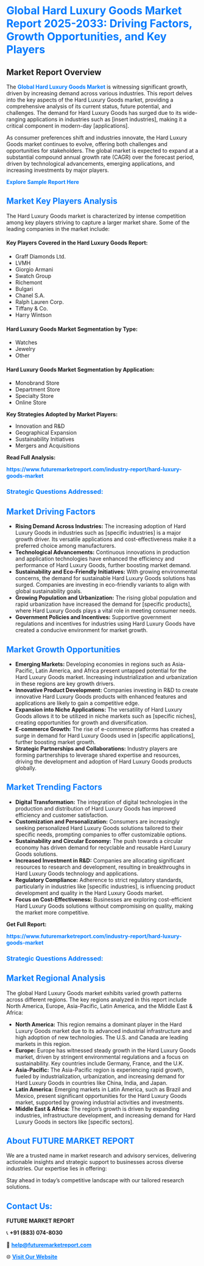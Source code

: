 <h1 style="color: #007BFF;">Global Hard Luxury Goods Market Report 2025-2033: Driving Factors, Growth Opportunities, and Key Players</h1>

<section id="overview">
<h2>Market Report Overview</h2>
<p>The <a href="https://www.futuremarketreport.com/industry-report/hard-luxury-goods-market" style="color: #007BFF; text-decoration: none;"><strong>Global Hard Luxury Goods Market</strong></a> is witnessing significant growth, driven by increasing demand across various industries. This report delves into the key aspects of the Hard Luxury Goods market, providing a comprehensive analysis of its current status, future potential, and challenges. The demand for Hard Luxury Goods has surged due to its wide-ranging applications in industries such as [insert industries], making it a critical component in modern-day [applications].</p>
<p>As consumer preferences shift and industries innovate, the Hard Luxury Goods market continues to evolve, offering both challenges and opportunities for stakeholders. The global market is expected to expand at a substantial compound annual growth rate (CAGR) over the forecast period, driven by technological advancements, emerging applications, and increasing investments by major players.</p>
</section>

<section id="overview">
<p><a href="https://www.futuremarketreport.com/request-sample/reportId=91771" style="color: #007BFF; text-decoration: none;"><strong>Explore Sample Report Here</strong></a></p>
</section>

<section id="key-players">
<h2 style="color: #007BFF;">Market Key Players Analysis</h2>
<p>The Hard Luxury Goods market is characterized by intense competition among key players striving to capture a larger market share. Some of the leading companies in the market include:</p>
<h4>Key Players Covered in the Hard Luxury Goods Report:</h4>
<ul><li>Graff Diamonds Ltd.</li><li>LVMH</li><li>Giorgio Armani</li><li>Swatch Group</li><li>Richemont</li><li>Bulgari</li><li>Chanel S.A.</li><li>Ralph Lauren Corp.</li><li>Tiffany &amp; Co.</li><li>Harry Wintson</li></ul>
<h4>Hard Luxury Goods Market Segmentation by Type:</h4>
<ul><li>Watches</li><li>Jewelry</li><li>Other</li></ul>

<h4>Hard Luxury Goods Market Segmentation by Application:</h4>
<ul><li>Monobrand Store</li><li>Department Store</li><li>Specialty Store</li><li>Online Store</li></ul>
<p><strong>Key Strategies Adopted by Market Players:</strong></p>
<ul>
<li>Innovation and R&D</li>
<li>Geographical Expansion</li>
<li>Sustainability Initiatives</li>
<li>Mergers and Acquisitions</li>
</ul>
</section>

<section>
<p><strong>Read Full Analysis: </strong></p><a href="https://www.futuremarketreport.com/industry-report/hard-luxury-goods-market" style="color: #007BFF; text-decoration: none;"><strong>https://www.futuremarketreport.com/industry-report/hard-luxury-goods-market</strong></a>
<h3 style="color: #007BFF;">Strategic Questions Addressed:</h3>
</section>

<section id="driving-factors">
<h2 style="color: #007BFF;">Market Driving Factors</h2>
<ul>
<li><strong>Rising Demand Across Industries:</strong> The increasing adoption of Hard Luxury Goods in industries such as [specific industries] is a major growth driver. Its versatile applications and cost-effectiveness make it a preferred choice among manufacturers.</li>
<li><strong>Technological Advancements:</strong> Continuous innovations in production and application technologies have enhanced the efficiency and performance of Hard Luxury Goods, further boosting market demand.</li>
<li><strong>Sustainability and Eco-Friendly Initiatives:</strong> With growing environmental concerns, the demand for sustainable Hard Luxury Goods solutions has surged. Companies are investing in eco-friendly variants to align with global sustainability goals.</li>
<li><strong>Growing Population and Urbanization:</strong> The rising global population and rapid urbanization have increased the demand for [specific products], where Hard Luxury Goods plays a vital role in meeting consumer needs.</li>
<li><strong>Government Policies and Incentives:</strong> Supportive government regulations and incentives for industries using Hard Luxury Goods have created a conducive environment for market growth.</li>
</ul>
</section>

<section id="growth-opportunities">
<h2 style="color: #007BFF;">Market Growth Opportunities</h2>
<ul>
<li><strong>Emerging Markets:</strong> Developing economies in regions such as Asia-Pacific, Latin America, and Africa present untapped potential for the Hard Luxury Goods market. Increasing industrialization and urbanization in these regions are key growth drivers.</li>
<li><strong>Innovative Product Development:</strong> Companies investing in R&D to create innovative Hard Luxury Goods products with enhanced features and applications are likely to gain a competitive edge.</li>
<li><strong>Expansion into Niche Applications:</strong> The versatility of Hard Luxury Goods allows it to be utilized in niche markets such as [specific niches], creating opportunities for growth and diversification.</li>
<li><strong>E-commerce Growth:</strong> The rise of e-commerce platforms has created a surge in demand for Hard Luxury Goods used in [specific applications], further boosting market growth.</li>
<li><strong>Strategic Partnerships and Collaborations:</strong> Industry players are forming partnerships to leverage shared expertise and resources, driving the development and adoption of Hard Luxury Goods products globally.</li>
</ul>
</section>

<section id="trending-factors">
<h2 style="color: #007BFF;">Market Trending Factors</h2>
<ul>
<li><strong>Digital Transformation:</strong> The integration of digital technologies in the production and distribution of Hard Luxury Goods has improved efficiency and customer satisfaction.</li>
<li><strong>Customization and Personalization:</strong> Consumers are increasingly seeking personalized Hard Luxury Goods solutions tailored to their specific needs, prompting companies to offer customizable options.</li>
<li><strong>Sustainability and Circular Economy:</strong> The push towards a circular economy has driven demand for recyclable and reusable Hard Luxury Goods solutions.</li>
<li><strong>Increased Investment in R&D:</strong> Companies are allocating significant resources to research and development, resulting in breakthroughs in Hard Luxury Goods technology and applications.</li>
<li><strong>Regulatory Compliance:</strong> Adherence to strict regulatory standards, particularly in industries like [specific industries], is influencing product development and quality in the Hard Luxury Goods market.</li>
<li><strong>Focus on Cost-Effectiveness:</strong> Businesses are exploring cost-efficient Hard Luxury Goods solutions without compromising on quality, making the market more competitive.</li>
</ul>
</section>

<section>
<p><strong>Get Full Report: </strong></p><a href="https://www.futuremarketreport.com/industry-report/hard-luxury-goods-market" style="color: #007BFF; text-decoration: none;"><strong>https://www.futuremarketreport.com/industry-report/hard-luxury-goods-market</strong></a>
<h3 style="color: #007BFF;">Strategic Questions Addressed:</h3>
</section>


<section id="regional-analysis">
<h2 style="color: #007BFF;">Market Regional Analysis</h2>
<p>The global Hard Luxury Goods market exhibits varied growth patterns across different regions. The key regions analyzed in this report include North America, Europe, Asia-Pacific, Latin America, and the Middle East & Africa:</p>
<ul>
<li><strong>North America:</strong> This region remains a dominant player in the Hard Luxury Goods market due to its advanced industrial infrastructure and high adoption of new technologies. The U.S. and Canada are leading markets in this region.</li>
<li><strong>Europe:</strong> Europe has witnessed steady growth in the Hard Luxury Goods market, driven by stringent environmental regulations and a focus on sustainability. Key countries include Germany, France, and the U.K.</li>
<li><strong>Asia-Pacific:</strong> The Asia-Pacific region is experiencing rapid growth, fueled by industrialization, urbanization, and increasing demand for Hard Luxury Goods in countries like China, India, and Japan.</li>
<li><strong>Latin America:</strong> Emerging markets in Latin America, such as Brazil and Mexico, present significant opportunities for the Hard Luxury Goods market, supported by growing industrial activities and investments.</li>
<li><strong>Middle East & Africa:</strong> The region’s growth is driven by expanding industries, infrastructure development, and increasing demand for Hard Luxury Goods in sectors like [specific sectors].</li>
</ul>
</section>

<footer>
<h2 style="color: #007BFF;">About FUTURE MARKET REPORT</h2>
<p>We are a trusted name in market research and advisory services, delivering actionable insights and strategic support to businesses across diverse industries. Our expertise lies in offering:</p>

<p>Stay ahead in today’s competitive landscape with our tailored research solutions.</p>

<h2 style="color: #007BFF;">Contact Us:</h2>
<p><strong>FUTURE MARKET REPORT</strong></p>
<p>📞 <strong>+91 (883) 074-8030</strong></p>
<p>📧 <strong><a href="mailto:help@futuremarketreport.com" style="color: #007BFF;">help@futuremarketreport.com</a></strong></p>
<p>🌐 <strong><a href="https://www.futuremarketreport.com/" style="color: #007BFF;">Visit Our Website</a></strong></p>
</footer>